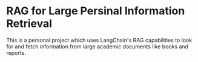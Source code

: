 # RAG for Large Persinal Information Retrieval
 This is a personal project which uses LangChain's RAG capabilities to look for and fetch information from large academic documents like books and reports.


